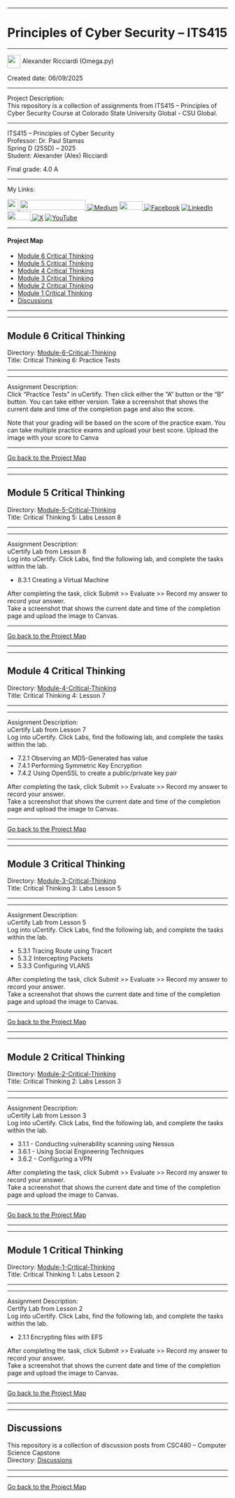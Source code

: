 ﻿-----------------------------------------------------------------------------------------------------------------------------
# Principles of Cyber Security – ITS415 
-----------------------------------------------------------------------------------------------------------------------------

<img width="30" height="30" align="center" src="https://github.com/user-attachments/assets/a8e0ea66-5d8f-43b3-8fff-2c3d74d57f53"> Alexander Ricciardi (Omega.py)      

Created date: 06/09/2025  

-----------------------------------------------------------------------------------------------------------------------------

Project Description:    
This repository is a collection of assignments from ITS415 – Principles of Cyber Security Course at Colorado State University Global - CSU Global.  

-----------------------------------------------------------------------------------------------------------------------------

ITS415 – Principles of Cyber Security  
Professor: Dr. Paul Stamas  
Spring D (25SD) – 2025   
Student: Alexander (Alex) Ricciardi   

Final grade:  4.0 A

-----------------------------------------------------------------------------------------------------------------------------
My Links:   

<i><a href="https://www.alexomegapy.com" target="_blank"><img width="25" height="25" src="https://github.com/user-attachments/assets/a8e0ea66-5d8f-43b3-8fff-2c3d74d57f53"></i>
<i><a href="https://www.alexomegapy.com" target="_blank"><img width="150" height="23" src="https://github.com/user-attachments/assets/caa139ba-6b78-403f-902b-84450ff4d563"></i>
[![Medium](https://img.shields.io/badge/Medium-12100E?style=for-the-badge&logo=medium&logoColor=whit)](https://medium.com/@alex.omegapy)
<i><a href="https://dev.to/alex_ricciardi" target="_blank"><img width="53" height="20" src="https://github.com/user-attachments/assets/3dee9933-d8c9-4a38-b32e-b7a3c55e7e97"></i>
[![Facebook](https://img.shields.io/badge/Facebook-%231877F2.svg?logo=Facebook&logoColor=white)](https://www.facebook.com/profile.php?id=100089638857137)
[![LinkedIn](https://img.shields.io/badge/LinkedIn-%230077B5.svg?logo=linkedin&logoColor=white)](https://linkedin.com/in/alex-ricciardi)
<i><a href="https://www.threads.net/@alexomegapy?hl=en" target="_blank"><img width="53" height="20" src="https://github.com/user-attachments/assets/58c9e833-4501-42e4-b4fe-39ffafba99b2"></i>
[![X](https://img.shields.io/badge/X-black.svg?logo=X&logoColor=white)](https://x.com/AlexOmegapy)
[![YouTube](https://img.shields.io/badge/YouTube-%23FF0000.svg?logo=YouTube&logoColor=white)](https://www.youtube.com/channel/UC4rMaQ7sqywMZkfS1xGh2AA)  
   
-----------------------------------------------------------------------------------------------------------------------------

#### Project Map  

- [Module 6 Critical Thinking](#module-6-critical-thinking) 
- [Module 5 Critical Thinking](#module-5-critical-thinking) 
- [Module 4 Critical Thinking](#module-4-critical-thinking) 
- [Module 3 Critical Thinking](#module-3-critical-thinking) 
- [Module 2 Critical Thinking](#module-2-critical-thinking)
- [Module 1 Critical Thinking](#module-1-critical-thinking)  
- [Discussions](#discussions)


-----------------------------------------------------------------------------------------------------------------------------
-----------------------------------------------------------------------------------------------------------------------------
## Module 6 Critical Thinking 
Directory: [Module-6-Critical-Thinking](https://github.com/Omegapy/My-Academics-Portfolio/tree/main/BS-Computer-Science/Principles-of-Cyber-Security-ITS415/Module-6-Critical-Thinking)   
Title: Critical Thinking 6: Practice Tests

-----------------------------------------------------------------------------------------------------------------------------
-----------------------------------------------------------------------------------------------------------------------------

Assignment Description:  
Click “Practice Tests” in uCertify. Then click either the “A” button or the “B” button. 
You can take either version.
Take a screenshot that shows the current date and time of the completion page and also the score.

Note that your grading will be based on the score of the practice exam. You can take multiple practice exams and upload your best score. Upload the image with your score to Canva

-------------------------------------------------------------------------------------------

[Go back to the Project Map](#project-map)  

-----------------------------------------------------------------------------------------------------------------------------
-----------------------------------------------------------------------------------------------------------------------------
## Module 5 Critical Thinking 
Directory: [Module-5-Critical-Thinking](https://github.com/Omegapy/My-Academics-Portfolio/tree/main/BS-Computer-Science/Principles-of-Cyber-Security-ITS415/Module-5-Critical-Thinking)   
Title: Critical Thinking 5: Labs Lesson 8  

-----------------------------------------------------------------------------------------------------------------------------
-----------------------------------------------------------------------------------------------------------------------------

Assignment Description:  
uCertify Lab from Lesson 8  
Log into uCertify. Click Labs, find the following lab, and complete the tasks within the lab.
- 8.3.1 Creating a Virtual Machine

After completing the task, click Submit >> Evaluate >> Record my answer to record your answer.  
Take a screenshot that shows the current date and time of the completion page and upload the image to Canvas.

-------------------------------------------------------------------------------------------

[Go back to the Project Map](#project-map)  

-----------------------------------------------------------------------------------------------------------------------------
-----------------------------------------------------------------------------------------------------------------------------
## Module 4 Critical Thinking 
Directory: [Module-4-Critical-Thinking](https://github.com/Omegapy/My-Academics-Portfolio/tree/main/BS-Computer-Science/Principles-of-Cyber-Security-ITS415/Module-4-Critical-Thinking)   
Title: Critical Thinking 4: Lesson 7

-----------------------------------------------------------------------------------------------------------------------------
-----------------------------------------------------------------------------------------------------------------------------

Assignment Description:  
uCertify Lab from Lesson 7  
Log into uCertify. Click Labs, find the following lab, and complete the tasks within the lab.
- 7.2.1 Observing an MD5-Generated has value
- 7.4.1 Performing Symmetric Key Encryption
- 7.4.2 Using OpenSSL to create a public/private key pair

After completing the task, click Submit >> Evaluate >> Record my answer to record your answer.  
Take a screenshot that shows the current date and time of the completion page and upload the image to Canvas.

-------------------------------------------------------------------------------------------

[Go back to the Project Map](#project-map)  

-----------------------------------------------------------------------------------------------------------------------------
-----------------------------------------------------------------------------------------------------------------------------
## Module 3 Critical Thinking 
Directory: [Module-3-Critical-Thinking](https://github.com/Omegapy/My-Academics-Portfolio/tree/main/BS-Computer-Science/Principles-of-Cyber-Security-ITS415/Module-3-Critical-Thinking)   
Title: Critical Thinking 3: Labs Lesson 5  

-----------------------------------------------------------------------------------------------------------------------------
-----------------------------------------------------------------------------------------------------------------------------

Assignment Description:  
uCertify Lab from Lesson 5  
Log into uCertify. Click Labs, find the following lab, and complete the tasks within the lab.
- 5.3.1 Tracing Route using Tracert
- 5.3.2 Intercepting Packets
- 5.3.3 Configuring VLANS

After completing the task, click Submit >> Evaluate >> Record my answer to record your answer.  
Take a screenshot that shows the current date and time of the completion page and upload the image to Canvas.

-------------------------------------------------------------------------------------------

[Go back to the Project Map](#project-map)  

-----------------------------------------------------------------------------------------------------------------------------
-----------------------------------------------------------------------------------------------------------------------------
## Module 2 Critical Thinking 
Directory: [Module-2-Critical-Thinking](https://github.com/Omegapy/My-Academics-Portfolio/tree/main/BS-Computer-Science/Principles-of-Cyber-Security-ITS415/Module-2-Critical-Thinking)   
Title: Critical Thinking 2: Labs Lesson 3  

-----------------------------------------------------------------------------------------------------------------------------
-----------------------------------------------------------------------------------------------------------------------------

Assignment Description:  
uCertify Lab from Lesson 3  
Log into uCertify. Click Labs, find the following lab, and complete the tasks within the lab.
- 3.1.1 - Conducting vulnerability scanning using Nessus
- 3.6.1 - Using Social Engineering Techniques
- 3.6.2 - Configuring a VPN

After completing the task, click Submit >> Evaluate >> Record my answer to record your answer.  
Take a screenshot that shows the current date and time of the completion page and upload the image to Canvas.

-------------------------------------------------------------------------------------------

[Go back to the Project Map](#project-map)  

-----------------------------------------------------------------------------------------------------------------------------
-----------------------------------------------------------------------------------------------------------------------------
## Module 1 Critical Thinking 
Directory: [Module-1-Critical-Thinking](https://github.com/Omegapy/My-Academics-Portfolio/tree/main/BS-Computer-Science/Principles-of-Cyber-Security-ITS415/Module-1-Critical-Thinking)   
Title: Critical Thinking 1: Labs Lesson 2  

-----------------------------------------------------------------------------------------------------------------------------
-----------------------------------------------------------------------------------------------------------------------------

Assignment Description:  
Certify Lab from Lesson 2  
Log into uCertify. Click Labs, find the following lab, and complete the tasks within the lab.  
- 2.1.1 Encrypting files with EFS  

After completing the task, click Submit >> Evaluate >> Record my answer to record your answer.  
Take a screenshot that shows the current date and time of the completion page and upload the image to Canvas.

-------------------------------------------------------------------------------------------

[Go back to the Project Map](#project-map)  

-----------------------------------------------------------------------------------------------------------------------------
-----------------------------------------------------------------------------------------------------------------------------
## Discussions 
This repository is a collection of discussion posts from CSC480 – Computer Science Capstone  
Directory: [Discussions]()

-----------------------------------------------------------------------------------------------------------------------------
-----------------------------------------------------------------------------------------------------------------------------

[Go back to the Project Map](#project-map)


